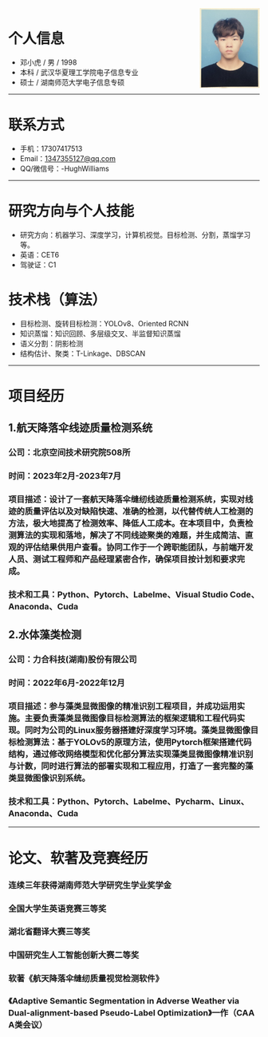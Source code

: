 <img align="right" height="160" src="photos/xiaohu.jpg">

# 个人信息

 - 邓小虎 / 男 / 1998 
 - 本科 / 武汉华夏理工学院电子信息专业 
 - 硕士 / 湖南师范大学电子信息专硕 
 
---
# 联系方式

- 手机：17307417513 
- Email：1347355127@qq.com 
- QQ/微信号：-HughWilliams

---
# 研究方向与个人技能

- 研究方向：机器学习、深度学习，计算机视觉。目标检测、分割，蒸馏学习等。
- 英语：CET6
- 驾驶证：C1

# 技术栈（算法）
- 目标检测、旋转目标检测：YOLOv8、Oriented RCNN
- 知识蒸馏：知识回顾、多层级交叉、半监督知识蒸馏
- 语义分割：阴影检测
- 结构估计、聚类：T-Linkage、DBSCAN
---
# 项目经历

## 1.航天降落伞线迹质量检测系统 
### 公司：北京空间技术研究院508所
### 时间：2023年2月-2023年7月
### 项目描述：设计了一套航天降落伞缝纫线迹质量检测系统，实现对线迹的质量评估以及对缺陷快速、准确的检测，以代替传统人工检测的方法，极大地提高了检测效率、降低人工成本。在本项目中，负责检测算法的实现和落地，解决了不同线迹聚类的难题，并生成简洁、直观的评估结果供用户查看。协同工作于一个跨职能团队，与前端开发人员、测试工程师和产品经理紧密合作，确保项目按计划和要求完成。
### 技术和工具：Python、Pytorch、Labelme、Visual Studio Code、Anaconda、Cuda

## 2.水体藻类检测
### 公司：力合科技(湖南)股份有限公司
### 时间：2022年6月-2022年12月
### 项目描述：参与藻类显微图像的精准识别工程项目，并成功运用实施。主要负责藻类显微图像目标检测算法的框架逻辑和工程代码实现。同时为公司的Linux服务器搭建好深度学习环境。藻类显微图像目标检测算法：基于YOLOv5的原理方法，使用Pytorch框架搭建代码结构，通过修改网络模型和优化部分算法实现藻类显微图像精准识别与计数，同时进行算法的部署实现和工程应用，打造了一套完整的藻类显微图像识别系统。
### 技术和工具：Python、Pytorch、Labelme、Pycharm、Linux、Anaconda、Cuda

---
# 论文、软著及竞赛经历
### 连续三年获得湖南师范大学研究生学业奖学金
### 全国大学生英语竞赛三等奖
### 湖北省翻译大赛三等奖
### 中国研究生人工智能创新大赛二等奖
### 软著《航天降落伞缝纫质量视觉检测软件》
### 《Adaptive Semantic Segmentation in Adverse Weather via Dual-alignment-based Pseudo-Label Optimization》一作（CAA A类会议）
